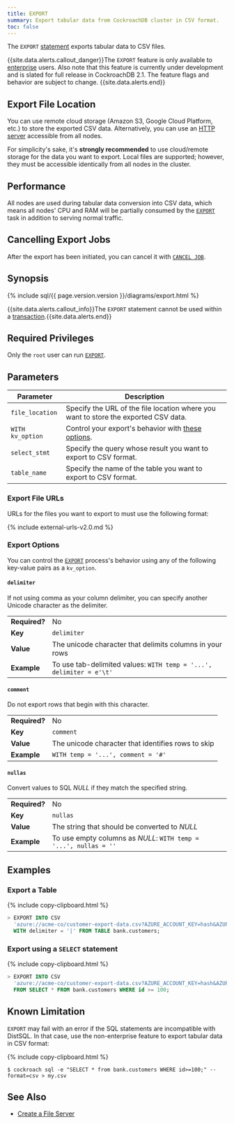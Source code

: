 ```yaml
---
title: EXPORT
summary: Export tabular data from CockroachDB cluster in CSV format.
toc: false
---
```


The `EXPORT` [statement](sql-statements.html) exports tabular data to CSV files.

{{site.data.alerts.callout_danger}}The <code>EXPORT</code> feature is only available to <a href="https://www.cockroachlabs.com/product/cockroachdb/">enterprise</a> users. Also note that this feature is currently under development and is slated for full release in CockroachDB 2.1. The feature flags and behavior are subject to change. {{site.data.alerts.end}}

<div id="toc"></div>

## Export File Location

You can use remote cloud storage (Amazon S3, Google Cloud Platform, etc.) to store the exported CSV data. Alternatively, you can use an [HTTP server](create-a-file-server.html) accessible from all nodes.

For simplicity's sake, it's **strongly recommended** to use cloud/remote storage for the data you want to export. Local files are supported; however, they must be accessible identically from all nodes in the cluster.

## Performance

All nodes are used during tabular data conversion into CSV data, which means all nodes' CPU and RAM will be partially consumed by the [`EXPORT`](export.html) task in addition to serving normal traffic.

## Cancelling Export Jobs

After the export has been initiated, you can cancel it with [`CANCEL JOB`](cancel-job.html).

## Synopsis

{% include sql/{{ page.version.version }}/diagrams/export.html %}

{{site.data.alerts.callout_info}}The <code>EXPORT</code> statement cannot be used within a <a href=transactions.html>transaction</a>.{{site.data.alerts.end}}

## Required Privileges

Only the `root` user can run [`EXPORT`](export.html).

## Parameters

| Parameter | Description |
|-----------|-------------|
| `file_location` | Specify the URL of the file location where you want to store the exported CSV data.|
| `WITH kv_option` | Control your export's behavior with [these options](#export-options). |
| `select_stmt` | Specify the query whose result you want to export to CSV format. |
| `table_name` | Specify the name of the table you want to export to CSV format. |

### Export File URLs

URLs for the files you want to export to must use the following format:

{% include external-urls-v2.0.md %}

### Export Options

You can control the [`EXPORT`](export.html) process's behavior using any of the following key-value pairs as a `kv_option`.

#### `delimiter`

If not using comma as your column delimiter, you can specify another Unicode character as the delimiter.

<table>
	<tbody>
		<tr>
			<td><strong>Required?</strong></td>
			<td>No</td>
		</tr>
		<tr>
			<td><strong>Key</strong></td>
			<td><code>delimiter</code></td>
		</tr>
		<tr>
			<td><strong>Value</strong></td>
			<td>The unicode character that delimits columns in your rows</td>
		</tr>
		<tr>
			<td><strong>Example</strong></td>
			<td>To use tab-delimited values: <code>WITH temp = '...', delimiter = e'\t'</code></td>
		</tr>
	</tbody>
</table>

#### `comment`

Do not export rows that begin with this character.

<table>
	<tbody>
		<tr>
			<td><strong>Required?</strong></td>
			<td>No</td>
		</tr>
		<tr>
			<td><strong>Key</strong></td>
			<td><code>comment</code></td>
		</tr>
		<tr>
			<td><strong>Value</strong></td>
			<td>The unicode character that identifies rows to skip</td>
		</tr>
		<tr>
			<td><strong>Example</strong></td>
			<td><code>WITH temp = '...', comment = '#'</code></td>
		</tr>
	</tbody>
</table>

#### `nullas`

Convert values to SQL *NULL* if they match the specified string.

<table>
	<tbody>
		<tr>
			<td><strong>Required?</strong></td>
			<td>No</td>
		</tr>
		<tr>
			<td><strong>Key</strong></td>
			<td><code>nullas</code></td>
		</tr>
		<tr>
			<td><strong>Value</strong></td>
			<td>The string that should be converted to <em>NULL</em></td>
		</tr>
		<tr>
			<td><strong>Example</strong></td>
			<td>To use empty columns as <em>NULL</em>: <code>WITH temp = '...', nullas = ''</code></td>
		</tr>
	</tbody>
</table>

## Examples

### Export a Table

{% include copy-clipboard.html %}
~~~ sql
> EXPORT INTO CSV
  'azure://acme-co/customer-export-data.csv?AZURE_ACCOUNT_KEY=hash&AZURE_ACCOUNT_NAME=acme-co'
  WITH delimiter = '|' FROM TABLE bank.customers;
~~~

### Export using a `SELECT` statement

{% include copy-clipboard.html %}
~~~ sql
> EXPORT INTO CSV
  'azure://acme-co/customer-export-data.csv?AZURE_ACCOUNT_KEY=hash&AZURE_ACCOUNT_NAME=acme-co'
  FROM SELECT * FROM bank.customers WHERE id >= 100;
~~~

## Known Limitation

`EXPORT` may fail with an error if the SQL statements are incompatible with DistSQL. In that case, use the non-enterprise feature to export tabular data in CSV format:

{% include copy-clipboard.html %}
~~~ shell
$ cockroach sql -e "SELECT * from bank.customers WHERE id>=100;" --format=csv > my.csv
~~~

## See Also

- [Create a File Server](create-a-file-server.html)
